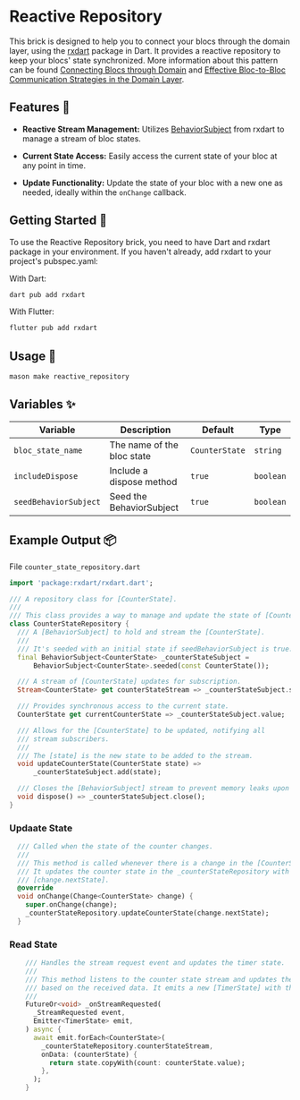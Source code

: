 # Reactive Repository

This brick is designed to help you to connect your blocs through the domain layer, using the [rxdart](https://pub.dev/packages/rxdart) package in Dart. It provides a reactive repository to keep your blocs' state synchronized. More information about this pattern can be found [Connecting Blocs through Domain](https://bloclibrary.dev/architecture/#connecting-blocs-through-domain) and [Effective Bloc-to-Bloc Communication Strategies in the Domain Layer](https://henryadu.hashnode.dev/effective-bloc-to-bloc-communication-strategies-in-the-domain-layer).

## Features 🌟

- **Reactive Stream Management:** Utilizes [BehaviorSubject](https://pub.dev/documentation/rxdart/latest/rx/BehaviorSubject-class.html) from rxdart to manage a stream of bloc states.

- **Current State Access:** Easily access the current state of your bloc at any point in time.
- **Update Functionality:** Update the state of your bloc with a new one as needed, ideally within the `onChange` callback.


## Getting Started 🚀

To use the Reactive Repository brick, you need to have Dart and rxdart package in your environment. If you haven't already, add rxdart to your project's pubspec.yaml:

With Dart:
```bash
dart pub add rxdart
```

With Flutter:
```bash
flutter pub add rxdart
```

## Usage 🎨

```bash
mason make reactive_repository
```

## Variables ✨

| Variable              | Description                 | Default        | Type     |
| -----------------     | --------------------------- | -------------- | -------- |
| `bloc_state_name`     | The name of the bloc state  | `CounterState` | `string` |
| `includeDispose`      | Include a dispose method    | `true`         | `boolean`|
| `seedBehaviorSubject` | Seed the BehaviorSubject    | `true`         | `boolean`|



## Example Output 📦

File `counter_state_repository.dart`

```dart
import 'package:rxdart/rxdart.dart';

/// A repository class for [CounterState].
///
/// This class provides a way to manage and update the state of [CounterState].
class CounterStateRepository {
  /// A [BehaviorSubject] to hold and stream the [CounterState].
  ///
  /// It's seeded with an initial state if seedBehaviorSubject is true.
  final BehaviorSubject<CounterState> _counterStateSubject =
      BehaviorSubject<CounterState>.seeded(const CounterState());

  /// A stream of [CounterState] updates for subscription.
  Stream<CounterState> get counterStateStream => _counterStateSubject.stream;

  /// Provides synchronous access to the current state.
  CounterState get currentCounterState => _counterStateSubject.value;

  /// Allows for the [CounterState] to be updated, notifying all
  /// stream subscribers.
  ///
  /// The [state] is the new state to be added to the stream.
  void updateCounterState(CounterState state) =>
      _counterStateSubject.add(state);

  /// Closes the [BehaviorSubject] stream to prevent memory leaks upon disposal.
  void dispose() => _counterStateSubject.close();
}
```

### Updaate State

```dart
  /// Called when the state of the counter changes.
  /// 
  /// This method is called whenever there is a change in the [CounterState].
  /// It updates the counter state in the _counterStateRepository with the
  /// [change.nextState].
  @override
  void onChange(Change<CounterState> change) {
    super.onChange(change);
    _counterStateRepository.updateCounterState(change.nextState);
  }
```

### Read State

```dart
    /// Handles the stream request event and updates the timer state.
    ///
    /// This method listens to the counter state stream and updates the timer state
    /// based on the received data. It emits a new [TimerState] with the updated count.
    ///
    FutureOr<void> _onStreamRequested(
      _StreamRequested event,
      Emitter<TimerState> emit,
    ) async {
      await emit.forEach<CounterState>(
        _counterStateRepository.counterStateStream,
        onData: (counterState) {
          return state.copyWith(count: counterState.value);
        },
      );
    }
```

